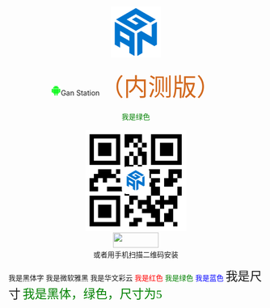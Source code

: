 
<div align=center><img width="100" height="100" src="https://github.com/lacuz/ApkTest/blob/master/jpg/ic_launcher.png"/></div>  
</br>
<div align=center><img width="20" height="20" src="https://github.com/lacuz/ApkTest/blob/master/jpg/ic_android.png"/>Gan Station<font size=8 color=#D2691E face="黑体">（内测版）</font></div>
</br>
<div align=center><font color=#008000>我是绿色</font></div> 
</br>
<div align=center><img width="200" height="200" src="https://github.com/lacuz/ApkTest/blob/master/jpg/ic_qrcode.png"/></div>

<div align=center><img width="90" height="30" src="https://img.shields.io/badge/点击安装-brightgreen.svg"/></div>

<div align=center>或者用手机扫描二维码安装</div>

<font face="黑体">我是黑体字</font>
<font face="微软雅黑">我是微软雅黑</font>
<font face="STCAIYUN">我是华文彩云</font>
<font color=red>我是红色</font>
<font color=#008000>我是绿色</font>
<font color=Blue>我是蓝色</font>
<font size=5>我是尺寸</font>
<font face="黑体" color=green size=5>我是黑体，绿色，尺寸为5</font>
